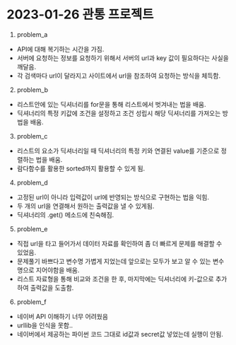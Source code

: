 # 2023-01-26 관통 프로젝트

1. problem_a
- API에 대해 복기하는 시간을 가짐.
- 서버에 요청하는 정보를 요청하기 위해서 서버의 url과 key 값이 필요하다는 사실을 깨달음.
- 각 검색마다 url이 달라지고 사이트에서 url을 참조하여 요청하는 방식을 체득함.

2. problem_b
- 리스트안에 있는 딕셔너리를 for문을 통해 리스트에서 벗겨내는 법을 배움.
- 딕셔너리의 특정 키값에 조건을 설정하고 조건 성립시 해당 딕셔너리를 가져오는 방법을 배움.

3. problem_c
- 리스트의 요소가 딕셔너리일 때 딕셔너리의 특정 키와 연결된 value를 기준으로 정렬하는 법을 배움.
- 람다함수를 활용한 sorted까지 활용할 수 있게 됨.

4. problem_d
- 고정된 url이 아니라 입력값이 url에 반영되는 방식으로 구현하는 법을 익힘.
- 두 개의 url을 연결해서 원하는 출력값을 낼 수 있게됨.
- 딕셔너리의 .get() 메소드에 친숙해짐.

5. problem_e
- 직접 url을 타고 들어가서 데이터 자료를 확인하여 좀 더 빠르게 문제를 해결할 수 있었음.
- 문제풀기 바쁘다고 변수명 가볍게 지었는데 앞으로는 모두가 보고 알 수 있는 변수명으로 지어야함을 배움.
- 리스트 자료형을 통해 비교와 조건을 한 후, 마지막에는 딕셔너리에 키-값으로 추가하여 출력값을 도출함.

6. problem_f
- 네이버 API 이해하기 너무 어려웠음
- urllib을 인식을 못함..
- 네이버에서 제공하는 파이썬 코드 그대로 id값과 secret값 넣었는데 실행이 안됨.